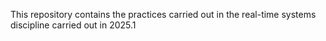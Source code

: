 This repository contains the practices carried out in the real-time systems discipline carried out in 2025.1